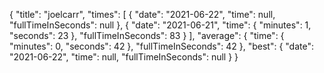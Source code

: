 {
  "title": "joelcarr",
  "times": [
    {
      "date": "2021-06-22",
      "time": null,
      "fullTimeInSeconds": null
    },
    {
      "date": "2021-06-21",
      "time": {
        "minutes": 1,
        "seconds": 23
      },
      "fullTimeInSeconds": 83
    }
  ],
  "average": {
    "time": {
      "minutes": 0,
      "seconds": 42
    },
    "fullTimeInSeconds": 42
  },
  "best": {
    "date": "2021-06-22",
    "time": null,
    "fullTimeInSeconds": null
  }
}